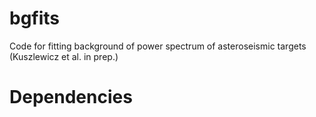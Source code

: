 # bgfits
Code for fitting background of power spectrum of asteroseismic targets (Kuszlewicz et al. in prep.)

Dependencies
============


